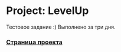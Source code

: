 # Project: LevelUp
Тестовое задание :)
Выполнено за три дня.

### [Страница проекта](https://dannylawn.github.io/levelUp/) 
 

